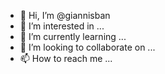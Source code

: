 - 👋 Hi, I’m @giannisban
- 👀 I’m interested in ...
- 🌱 I’m currently learning ...
- 💞️ I’m looking to collaborate on ...
- 📫 How to reach me ...

<!---
giannisban/giannisban is a ✨ special ✨ repository because its `README.md` (this file) appears on your GitHub profile.
You can click the Preview link to take a look at your changes.
--->
